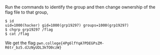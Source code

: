 Run the commands to identify the group and then change ownership of the flag file to that group,
```
$ id
uid=1000(hacker) gid=1000(grp19297) groups=1000(grp19297)
$ chgrp grp19297 /flag
$ cat /flag
```

We get the flag `pwn.college{4Pg6lfYqA7PDEGPsZM-R6tr_bz5.dJzNyUDL3kTO0czW}`